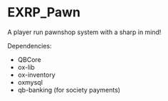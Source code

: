 # EXRP_Pawn
A player run pawnshop system with a sharp in mind! 

Dependencies:
- QBCore
- ox-lib
- ox-inventory
- oxmysql
- qb-banking (for society payments)

